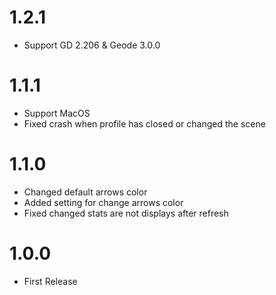 # 1.2.1
- Support GD 2.206 & Geode 3.0.0

# 1.1.1
- Support MacOS
- Fixed crash when profile has closed or changed the scene

# 1.1.0
- Changed default arrows color
- Added setting for change arrows color
- Fixed changed stats are not displays after refresh

# 1.0.0
- First Release